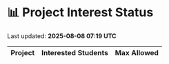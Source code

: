 # 📊 Project Interest Status

Last updated: **2025-08-08 07:19 UTC**

| Project | Interested Students | Max Allowed |
|---------|---------------------|-------------|
